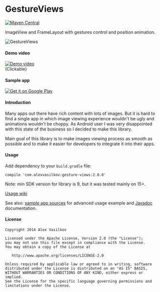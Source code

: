 GestureViews
============

[![Maven Central](https://img.shields.io/maven-central/v/com.alexvasilkov/gesture-views.svg?style=flat-square)](https://maven-badges.herokuapp.com/maven-central/com.alexvasilkov/gesture-views)

ImageView and FrameLayout with gestures control and position animation.

![GestureViews](https://raw.github.com/alexvasilkov/GestureViews/master/sample/art/logo_small.png)

#### Demo video ####

[![Demo video](https://raw.github.com/alexvasilkov/GestureViews/master/sample/art/demo.gif)](http://www.youtube.com/watch?v=5N5G_vgqZbI)  
(Clickable)

#### Sample app ####

[![Get it on Google Play](http://developer.android.com/images/brand/en_generic_rgb_wo_60.png)](http://play.google.com/store/apps/details?id=com.alexvasilkov.gestures.sample)

#### Introduction ####

Many apps out there have rich content with lots of images. But it is hard to find a single app
in which image viewing experience wouldn't be ugly and animations wouldn't be choppy. As Android
user I was very disappointed with this state of the business so I decided to make this library.

Main goal of this library is to make images viewing process as smooth as possible and to make it
easier for developers to integrate it into their apps. 

#### Usage ####

Add dependency to your `build.gradle` file:

    compile 'com.alexvasilkov:gesture-views:2.0.0'

Note: min SDK version for library is 9, but it was tested mainly on 15+.

[Usage wiki](https://github.com/alexvasilkov/GestureViews/wiki/Usage)

See also: [sample app sources](https://github.com/alexvasilkov/GestureViews/tree/master/sample) for advanced usage example
and [Javadoc](https://oss.sonatype.org/service/local/repositories/releases/archive/com/alexvasilkov/gesture-views/2.0.0/gesture-views-2.0.0-javadoc.jar/!/index.html) documentation.

#### License ####

    Copyright 2014 Alex Vasilkov

    Licensed under the Apache License, Version 2.0 (the "License");
    you may not use this file except in compliance with the License.
    You may obtain a copy of the License at

       http://www.apache.org/licenses/LICENSE-2.0

    Unless required by applicable law or agreed to in writing, software
    distributed under the License is distributed on an "AS IS" BASIS,
    WITHOUT WARRANTIES OR CONDITIONS OF ANY KIND, either express or implied.
    See the License for the specific language governing permissions and
    limitations under the License.
